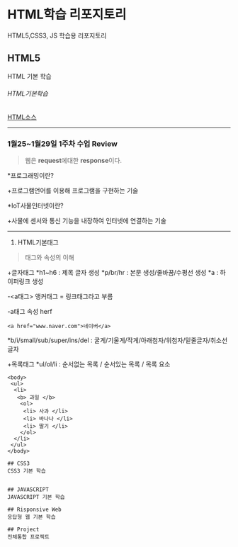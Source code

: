 # HTML학습 리포지토리

HTML5,CSS3, JS 학습용 리포지토리

## HTML5 
HTML 기본 학습

###### HTML기본학습
[HTML소스](https://github.com/hyojin-park24/Study-HTML/tree/main/01_HTML)

--------------------------------------------------------------------------

### 1월25~1월29일 1주차 수업 Review
> 웹은 **request**에대한 **response**이다.

*프로그래밍이란?

 +프로그램언어를 이용해 프로그램을 구현하는 기술
 
*IoT사물인터넷이란?

 +사물에 센서와 통신 기능을 내장하여 인터넷에 연결하는 기술
 
 -------------------------------------------------------------------------

1. HTML기본태그
>태그와 속성의 이해

+글자태그
 *h1~h6 : 제목 글자 생성
 *p/br/hr : 본문 생성/줄바꿈/수평선 생성
 *a : 하이퍼링크 생성 
  
  -<a태그> 앵커태그 = 링크태그라고 부름 
  
  -a태그 속성 herf
  ```
  <a href="www.naver.com">네이버</a>
  ```
 *b/i/small/sub/super/ins/del : 굴게/기울게/작게/아래첨자/위첨자/밑줄글자/취소선글자
 
 +목록태그
  *ul/ol/li : 순서없는 목록 / 순서있는 목록 / 목록 요소 
  
  ```
  <body>
   <ul>
    <li> 
     <b> 과일 </b>
      <ol> 
       <li> 사과 </li>
       <li> 바나나 </li>
       <li> 딸기 </li>
      </ol>
    </li>
   </ul>
  </body> 

## CSS3
CSS3 기본 학습


## JAVASCRIPT 
JAVASCRIPT 기본 학습

## Risponsive Web
응답형 웹 기본 학습

## Project
전체통합 프로젝트
